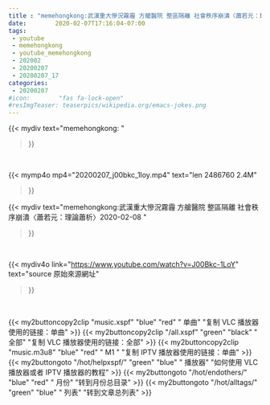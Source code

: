 ```yaml
---
title : "memehongkong:武漢重大慘況霧霾 方艙醫院 整區隔離 社會秩序崩潰〈蕭若元：理論蕭析〉2020-02-08 "
date:        2020-02-07T17:16:04-07:00
tags:
 - youtube
 - memehongkong
 - youtube_memehongkong
 - 202002
 - 20200207
 - 20200207_17
categories:
 - 20200207
#icon:        "fas fa-lock-open"
#resImgTeaser: teaserpics/wikipedia.org/emacs-jokes.png
---
```


{{< mydiv text="memehongkong: "
>}}
<br>


{{< mymp4o mp4="20200207_j00bkc_1loy.mp4"
text="len 2486760    2.4M"
>}}


{{< mydiv text="memehongkong:武漢重大慘況霧霾 方艙醫院 整區隔離 社會秩序崩潰〈蕭若元：理論蕭析〉2020-02-08 "
>}}
<br>

{{< mydiv4o link="https://www.youtube.com/watch?v=J00Bkc-1LoY"
text="source 原始來源網址"
>}}


<br>





{{< my2buttoncopy2clip "music.xspf"        "blue"   "red"    " 单曲"  "复制 VLC 播放器使用的链接：单曲" >}} {{< my2buttoncopy2clip "/all.xspf"         "green"  "black"  " 全部"  "复制 VLC 播放器使用的链接：全部" >}} {{< my2buttoncopy2clip "music.m3u8"        "blue"   "red"    " M1 "    "复制 IPTV 播放器使用的链接：单曲" >}} {{< my2buttongoto      "/hot/helpxspf/"    "green"  "blue"   " 播放器" "如何使用 VLC 播放器或者 IPTV 播放器的教程" >}} {{< my2buttongoto      "/hot/endothers/"   "blue"   "red"    " 月份"   "转到月份总目录" >}} {{< my2buttongoto      "/hot/alltags/"     "green"  "blue"   " 列表"   "转到文章总列表" >}} 

